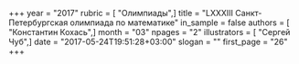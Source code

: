 +++
year = "2017"
rubric = [ "Олимпиады",]
title = "LXXXIII Санкт-Петербургская олимпиада по математике"
in_sample = false
authors = [ "Константин Кохась",]
month = "03"
npages = "2"
illustrators = [ "Сергей Чуб",]
date = "2017-05-24T19:51:28+03:00"
slogan = ""
first_page = "26"
+++
